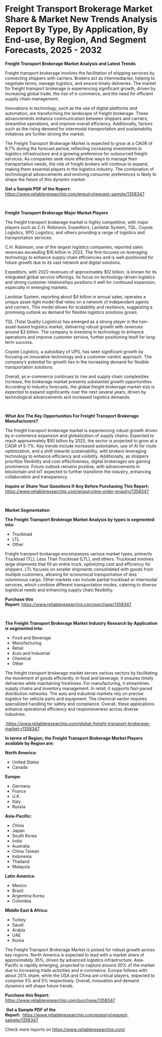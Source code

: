 <p><h1>Freight Transport Brokerage Market Share & Market New Trends Analysis Report By Type, By Application, By End-use, By Region, And Segment Forecasts, 2025 - 2032</h1></p><p><strong>Freight Transport Brokerage Market Analysis and Latest Trends</strong></p>
<p><p>Freight transport brokerage involves the facilitation of shipping services by connecting shippers with carriers. Brokers act as intermediaries, helping to negotiate terms, manage logistics, and ensure timely deliveries. The market for freight transport brokerage is experiencing significant growth, driven by increasing global trade, the rise of e-commerce, and the need for efficient supply chain management.</p><p>Innovations in technology, such as the use of digital platforms and automation, are transforming the landscape of freight brokerage. These advancements enhance communication between shippers and carriers, streamline operations, and improve overall efficiency. Additionally, factors such as the rising demand for intermodal transportation and sustainability initiatives are further driving the market.</p><p>The Freight Transport Brokerage Market is expected to grow at a CAGR of 8.7% during the forecast period, reflecting increasing investments in logistics infrastructure and a growing preference for outsourced freight services. As companies seek more effective ways to manage their transportation needs, the role of freight brokers will continue to expand, making them essential players in the logistics industry. The combination of technological advancements and evolving consumer preferences is likely to shape the future of this dynamic market.</p></p>
<p><strong>Get a Sample PDF of the Report:&nbsp;</strong> <a href="https://www.reliableresearchiq.com/enquiry/request-sample/1358347?utm_campaign=2761&utm_medium=2&utm_source=Github&utm_content=ia&utm_term=11032025&utm_id=freight-transport-brokerage">https://www.reliableresearchiq.com/enquiry/request-sample/1358347</a></p>
<p>&nbsp;</p>
<p><strong>Freight Transport Brokerage Major Market Players</strong></p>
<p><p>The freight transport brokerage market is highly competitive, with major players such as C.H. Robinson, Expeditors, Landstar System, TQL, Coyote Logistics, XPO Logistics, and others providing a range of logistics and transportation services.</p><p>C.H. Robinson, one of the largest logistics companies, reported sales revenues exceeding $16 billion in 2022. The firm focuses on leveraging technology to enhance supply chain efficiencies and is well-positioned for future growth due to its vast network and digital solutions.</p><p>Expeditors, with 2022 revenues of approximately $12 billion, is known for its integrated global service offerings. Its focus on technology-driven logistics and strong customer relationships positions it well for continued expansion, especially in emerging markets.</p><p>Landstar System, reporting about $4 billion in annual sales, operates a unique asset-light model that relies on a network of independent agents and carriers. This model allows for scalability and resilience, suggesting a promising outlook as demand for flexible logistics solutions grows.</p><p>TQL (Total Quality Logistics) has emerged as a strong player in the non-asset-based logistics market, delivering robust growth with revenues around $3 billion. The company is investing in technology to enhance operations and improve customer service, further positioning itself for long-term success.</p><p>Coyote Logistics, a subsidiary of UPS, has seen significant growth by focusing on innovative technology and a customer-centric approach. The company’s potential for growth lies in the increasing demand for flexible transportation solutions.</p><p>Overall, as e-commerce continues to rise and supply chain complexities increase, the brokerage market presents substantial growth opportunities. According to industry forecasts, the global freight brokerage market size is expected to expand significantly over the next several years, driven by technological advancements and increased logistics demands.</p></p>
<p>&nbsp;</p>
<p><strong>What Are The Key Opportunities For Freight Transport Brokerage Manufacturers?</strong></p>
<p><p>The freight transport brokerage market is experiencing robust growth driven by e-commerce expansion and globalization of supply chains. Expected to reach approximately $50 billion by 2025, the sector is projected to grow at a CAGR of 5-7%. Key trends include increased automation, use of AI for route optimization, and a shift towards sustainability, with brokers leveraging technology to enhance efficiency and visibility. Additionally, as shippers prioritize flexibility and cost-effectiveness, digital brokerages are gaining prominence. Future outlook remains positive, with advancements in blockchain and IoT expected to further transform the industry, enhancing collaboration and transparency.</p></p>
<p><strong>Inquire or Share Your Questions If Any Before Purchasing This Report:</strong> <a href="https://www.reliableresearchiq.com/enquiry/pre-order-enquiry/1358347?utm_campaign=2761&utm_medium=2&utm_source=Github&utm_content=ia&utm_term=11032025&utm_id=freight-transport-brokerage">https://www.reliableresearchiq.com/enquiry/pre-order-enquiry/1358347</a></p>
<p>&nbsp;</p>
<p><strong>Market Segmentation</strong></p>
<p><strong>The Freight Transport Brokerage Market Analysis by types is segmented into:</strong></p>
<p><ul><li>Truckload</li><li>LTL</li><li>Other</li></ul></p>
<p><p>Freight transport brokerage encompasses various market types, primarily Truckload (TL), Less Than Truckload (LTL), and others. Truckload involves large shipments that fill an entire truck, optimizing cost and efficiency for shippers. LTL focuses on smaller shipments consolidated with goods from multiple customers, allowing for economical transportation of less voluminous cargo. Other markets can include partial truckload or intermodal services, which combine different transportation modes, catering to diverse logistical needs and enhancing supply chain flexibility.</p></p>
<p><strong>Purchase this Report:&nbsp;</strong><a href="https://www.reliableresearchiq.com/purchase/1358347?utm_campaign=2761&utm_medium=2&utm_source=Github&utm_content=ia&utm_term=11032025&utm_id=freight-transport-brokerage">https://www.reliableresearchiq.com/purchase/1358347</a></p>
<p>&nbsp;</p>
<p><strong>The Freight Transport Brokerage Market Industry Research by Application is segmented into:</strong></p>
<p><ul><li>Food and Beverage</li><li>Manufacturing</li><li>Retail</li><li>Auto and Industrial</li><li>Chemical</li><li>Other</li></ul></p>
<p><p>The freight transport brokerage market serves various sectors by facilitating the movement of goods efficiently. In food and beverage, it ensures timely deliveries while maintaining freshness. For manufacturing, it streamlines supply chains and inventory management. In retail, it supports fast-paced distribution networks. The auto and industrial markets rely on precise logistics for vehicle parts and equipment. The chemical sector requires specialized handling for safety and compliance. Overall, these applications enhance operational efficiency and responsiveness across diverse industries.</p></p>
<p><a href="https://www.reliableresearchiq.com/global-freight-transport-brokerage-market-r1358347?utm_campaign=2761&utm_medium=2&utm_source=Github&utm_content=ia&utm_term=11032025&utm_id=freight-transport-brokerage">&nbsp;https://www.reliableresearchiq.com/global-freight-transport-brokerage-market-r1358347</a></p>
<p><strong>In terms of Region, the Freight Transport Brokerage Market Players available by Region are:</strong></p>
<p>
    <p> <strong> North America: </strong>
        <ul>
            <li>United States</li>
            <li>Canada</li>
        </ul>
        </p> 
    <p> <strong> Europe: </strong>
        <ul>
            <li>Germany</li>
            <li>France</li>
            <li>U.K.</li>
            <li>Italy</li>
            <li>Russia</li>
        </ul>
        </p> 
    <p> <strong> Asia-Pacific: </strong>
        <ul>
            <li>China</li>
            <li>Japan</li>
            <li>South Korea</li>
            <li>India</li>
            <li>Australia</li>
            <li>China Taiwan</li>
            <li>Indonesia</li>
            <li>Thailand</li>
            <li>Malaysia</li>
        </ul>
        </p> 
    <p> <strong> Latin America: </strong>
        <ul>
            <li>Mexico</li>
            <li>Brazil</li>
            <li>Argentina Korea</li>
            <li>Colombia</li>
        </ul>
        </p> 
    <p> <strong> Middle East & Africa: </strong>
        <ul>
            <li>Turkey</li>
            <li>Saudi</li>
            <li>Arabia</li>
            <li>UAE</li>
            <li>Korea</li>
        </ul>
    </p>
    </p>
<p><p>The Freight Transport Brokerage Market is poised for robust growth across key regions. North America is expected to lead with a market share of approximately 35%, driven by advanced logistics infrastructure. Asia-Pacific is rapidly emerging, projected to capture around 30% of the market due to increasing trade activities and e-commerce. Europe follows with about 25% share, while the USA and China are critical players, expected to comprise 5% and 5% respectively. Overall, innovation and demand dynamics will shape future trends.</p></p>
<p><strong>Purchase this Report: </strong><a href="https://www.reliableresearchiq.com/purchase/1358347?utm_campaign=2761&utm_medium=2&utm_source=Github&utm_content=ia&utm_term=11032025&utm_id=freight-transport-brokerage">https://www.reliableresearchiq.com/purchase/1358347</a></p>
<p>&nbsp;<strong>Get a Sample PDF of the Report:&nbsp;&nbsp;</strong><a href="https://www.reliableresearchiq.com/enquiry/request-sample/1358347?utm_campaign=2761&utm_medium=2&utm_source=Github&utm_content=ia&utm_term=11032025&utm_id=freight-transport-brokerage">https://www.reliableresearchiq.com/enquiry/request-sample/1358347</a></p>
<p><strong></strong></p>
<p>Check more reports on <a href="https://www.reliableresearchiq.com/?utm_campaign=2761&utm_medium=2&utm_source=Github&utm_content=ia&utm_term=11032025&utm_id=freight-transport-brokerage">https://www.reliableresearchiq.com/</a></p>